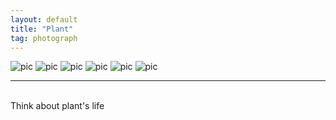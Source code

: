 ```yaml
---
layout: default
title: "Plant"
tag: photograph
---
```

![pic](/assets/photo/plant/1.jpg)
![pic](/assets/photo/plant/2.jpg)
![pic](/assets/photo/plant/3.jpg)
![pic](/assets/photo/plant/4.jpg)
![pic](/assets/photo/plant/5.jpg)
![pic](/assets/photo/plant/6.jpg)
<br>
- - -
<br>
Think about plant's life